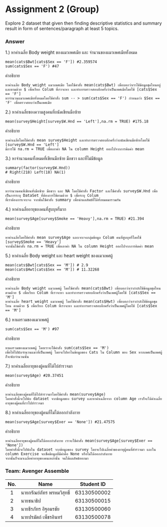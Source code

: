# Assignment 2 (Group)
Explore 2 dataset that given then finding descriptive statistics and summary result in form of sentences/paragraph at least 5 topics.

### Answer


1.) หาค่าเฉลี่ย Body weight ของแมวเพศเมีย และ จำนวนของแมวเพศเมียทั้งหมด
```{R}
mean(cats$Bwt[cats$Sex == 'F']) #2.359574
sum(cats$Sex == 'F') #47
```
คำอธิบาย
```{R}
หาค่าเฉลี่ย Body weight แมวเพศเมีย โดยใช้คำสั่ง mean(cats$Bwt) เพื่อบอกว่าเราใช้ข้อมูลชุดไหนอยู่และตามด้วย $ เพื่อเรียก Colum ที่เราจะหา และทำการตรวจสอบอีกครั้งว่าเป็นเพศเมียโดยใช้ [cats$Sex == 'F']
หาจำนวนแมวเพศเมียทั้งหมดโดยใช้คำสั่ง sum -- > sum(cats$Sex == 'F') กำหนดว่า $Sex == 'F' เพื่อตรวจสอบว่าเป็นเพศเมีย
```

2.) หาค่าเฉลี่ยของความสูงคนที่ถนัดเขียนมือซ้าย
```{R}
mean(survey$Height[survey$W.Hnd == 'Left'],na.rm = TRUE) #175.18
```
คำอธิบาย
```{R}
หาค่าเฉลี่ยโดยใช้คำสั่ง mean survey$Height และทำการตรวจสอบอีกครั้งว่าถนัดเขียนมือซ้ายโดยใช้ [survey$W.Hnd == 'Left']
มีการใช้ na.rm = TRUE เพื่อเอาค่า NA ใน column Height ออกไปจากการคิดค่า mean
```
3.) หาจำนวนคนทั้งหมดที่เขียนมือซ้าย มือขวา และที่ไม่มีข้อมูล
```{R}
summary(factor(survey$W.Hnd))
# Right(218) Left(18) NA(1)
```
คำอธิบาย
```{R}
หาจำนวนคนที่เขียนทั้งมือซ้าย มือขวา และ NA โดยใช้คำสั่ง Factor และใช้คำสั่ง survey$W.Hnd เพื่อเป็นการระบุ DataSet ที่ต้องการใช้ตามด้วย $ เพื่อระบุ Colum 
ที่เราต้องการเจาะจง จากนั้นใช้คำสั่ง summary เพื่อนำผลลัพธ์ที่ได้ทั้งหมดมารวมกัน
```
4.) หาค่าเฉลี่ยอายุของคนที่สูบบุหรี่มาก
```{R}
mean(survey$Age[survey$Smoke == 'Heavy'],na.rm = TRUE) #21.394
```
คำอธิบาย
```{R}
หาค่าเฉลี่ยโดยใช้คำสั่ง mean survey$Age และเจาะจงกลุ่มข้อมูล Colum คนที่สูบบุหรี่โดยใช้ [survey$Smoke == 'Heavy']
จากนั้นใช้คำสั่ง na.rm = TRUE เพื่อเอาค่า NA ใน column Height ออกไปจากการคิดค่า mean
```
5.) หาค่าเฉลี่ย Body weight และ heart weight ของแมวเพศผู้
```{R}
mean(cats$Bwt[cats$Sex == 'M']) # 2.9
mean(cats$Hwt[cats$Sex == 'M']) # 11.32268
```
คำอธิบาย
```{R}
หาค่าเฉลี่ย Body weight แมวเพศผู้ โดยใช้คำสั่ง mean(cats$Bwt) เพื่อบอกว่าเรากำลังใช้ข้อมูลชุดไหน ตามด้วย $ เพื่อเรียก Colum ที่เราจะหา และทำการตรวจสอบอีกครั้งว่าเป็นเพศผู้โดยใช้ [cats$Sex == 'M']
หาค่าเฉลี่ย heart weight แมวเพศผู้ โดยใช้คำสั่ง mean(cats$Hwt) เพื่อบอกว่าเรากำลังใช้ข้อมูลชุดไหน ตามด้วย $ เพื่อเรียก Colum ที่เราจะหา และทำการตรวจสอบอีกครั้งว่าเป็นเพศผู้โดยใช้ [cats$Sex == 'M']
```
6.) หาผลรวมของแมวเพศผู้
```{R}
sum(cats$Sex == 'M') #97
```
คำอธิบาย
```{R}
หาผลรวมของแมวเพศผู้ โดยเราจะใช้คำสั่ง sum(cats$Sex == 'M') 
เพื่อให้ไปนับจำนวนแมวที่เป็นเพศผู้ โดยจะไปหาในข้อมูลของ Cats ใน Column ของ Sex หากเพศเป็นเพศผู้ก็จะนับจำนวนนั้น
```
7.) หาค่่าเฉลี่ยอายุของผู้คนที่ได้ไปสำรวจมา
```{R}
mean(survey$Age) #20.37451
```
คำอธิบาย
```{R}
หาค่าเฉลี่ยของผู้คนที่ได้ไปสำรวจมาโดยใช้คำสั่ง mean(survey$Age) 
โดยคำสั่งนี้จะไปนับ dataset จากข้อมูลของ survey และหาค่าเฉลี่ยจาก column Age เราก็จะได้ค่าเฉลี่ยอายุของผู้คนที่เราไปสำรวจมา
```
8.) หาค่าเฉลี่ยอายุของผู้คนที่ไม่ได้ออกกำลังกาย
```{R}
mean(survey$Age[survey$Exer == 'None']) #21.47575
```
คำอธิบาย
```{R}
หาค่าเฉลี่ยอายุของผู้คนที่ไม่ได้ออกกำลังกาย เราจะใช้คำสั่ง mean(survey$Age[survey$Exer == 'None'])
โดยคำสั่งนี้จะไปนับใน dataset จากข้อมูลของ survey โดยจะไปเฉลี่ยค่าของอายุผู้คนที่สำรวจมา และใน column Exercise จะเช็คข้อมูลที่มีค่าคือ None หรือไม่ได้ออกกำลังกาย
จากนั้นก็จะมาเฉลี่ยค่าอายุของคนเหล่านั้น จนได้ผลลัพธ์ออกมา
```

### Team: Avenger Assemble
| No. | Name              | Student ID   |
|:---:|-------------------|--------------|
|  1  | นายกรัณย์ภัทร พรหมวิสุทธิ์    | 63130500002  |
|  2  | นายชนาธิป  | 63130500015  |
|  3  | นายธีรภัทร อิฐอมรชัย   | 63130500060 |
|  4  | นายปรมัตถ์ เพ็ชรอินทร์     | 63130500078 |



